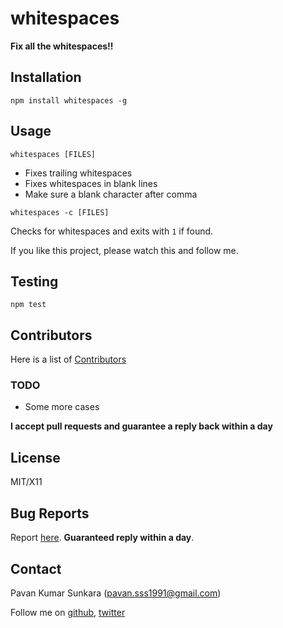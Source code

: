 # whitespaces

**Fix all the whitespaces!!**

## Installation
```
npm install whitespaces -g
```

## Usage

```
whitespaces [FILES]
```

* Fixes trailing whitespaces
* Fixes whitespaces in blank lines
* Make sure a blank character after comma

```
whitespaces -c [FILES]
```

Checks for whitespaces and exits with `1` if found.

If you like this project, please watch this and follow me.

## Testing
```
npm test
```

## Contributors
Here is a list of [Contributors](http://github.com/pksunkara/whitespaces/contributors)

### TODO

- Some more cases

__I accept pull requests and guarantee a reply back within a day__

## License
MIT/X11

## Bug Reports
Report [here](http://github.com/pksunkara/whitespaces/issues). __Guaranteed reply within a day__.

## Contact
Pavan Kumar Sunkara (pavan.sss1991@gmail.com)

Follow me on [github](https://github.com/users/follow?target=pksunkara), [twitter](http://twitter.com/pksunkara)
